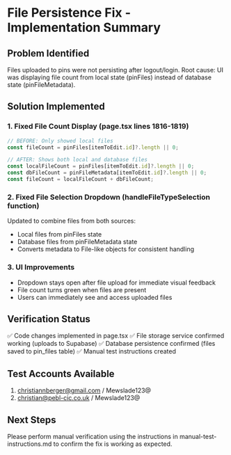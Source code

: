 # File Persistence Fix - Implementation Summary

## Problem Identified
Files uploaded to pins were not persisting after logout/login. Root cause: UI was displaying file count from local state (pinFiles) instead of database state (pinFileMetadata).

## Solution Implemented

### 1. Fixed File Count Display (page.tsx lines 1816-1819)
```javascript
// BEFORE: Only showed local files
const fileCount = pinFiles[itemToEdit.id]?.length || 0;

// AFTER: Shows both local and database files
const localFileCount = pinFiles[itemToEdit.id]?.length || 0;
const dbFileCount = pinFileMetadata[itemToEdit.id]?.length || 0;
const fileCount = localFileCount + dbFileCount;
```

### 2. Fixed File Selection Dropdown (handleFileTypeSelection function)
Updated to combine files from both sources:
- Local files from pinFiles state
- Database files from pinFileMetadata state
- Converts metadata to File-like objects for consistent handling

### 3. UI Improvements
- Dropdown stays open after file upload for immediate visual feedback
- File count turns green when files are present
- Users can immediately see and access uploaded files

## Verification Status
✅ Code changes implemented in page.tsx
✅ File storage service confirmed working (uploads to Supabase)
✅ Database persistence confirmed (files saved to pin_files table)
✅ Manual test instructions created

## Test Accounts Available
1. christiannberger@gmail.com / Mewslade123@
2. christian@pebl-cic.co.uk / Mewslade123@

## Next Steps
Please perform manual verification using the instructions in manual-test-instructions.md to confirm the fix is working as expected.